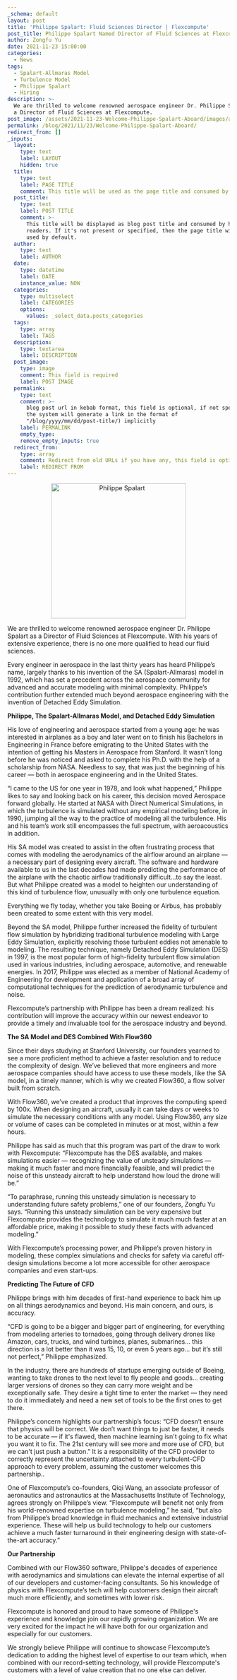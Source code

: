 ```yaml
---
_schema: default
layout: post
title: 'Philippe Spalart: Fluid Sciences Director | Flexcompute'
post_title: Philippe Spalart Named Director of Fluid Sciences at Flexcompute
author: Zongfu Yu
date: 2021-11-23 15:00:00
categories:
  - News
tags:
  - Spalart-Allmaras Model
  - Turbulence Model
  - Philippe Spalart
  - Hiring
description: >-
  We are thrilled to welcome renowned aerospace engineer Dr. Philippe Spalart as
  a Director of Fluid Sciences at Flexcompute.
post_image: /assets/2021-11-23-Welcome-Philippe-Spalart-Aboard/images/avatar.png
permalink: /blog/2021/11/23/Welcome-Philippe-Spalart-Aboard/
redirect_from: []
_inputs:
  layout:
    type: text
    label: LAYOUT
    hidden: true
  title:
    type: text
    label: PAGE TITLE
    comment: This title will be used as the page title and consumed by search engine
  post_title:
    type: text
    label: POST TITLE
    comment: >-
      This title will be displayed as blog post title and consumed by human
      readers. If it's not present or specified, then the page title will be
      used by default.
  author:
    type: text
    label: AUTHOR
  date:
    type: datetime
    label: DATE
    instance_value: NOW
  categories:
    type: multiselect
    label: CATEGORIES
    options:
      values: _select_data.posts_categories
  tags:
    type: array
    label: TAGS
  description:
    type: textarea
    label: DESCRIPTION
  post_image:
    type: image
    comment: This field is required
    label: POST IMAGE
  permalink:
    type: text
    comment: >-
      blog post url in kebab format, this field is optional, if not specified,
      the system will generate a link in the format of
      "/blog/yyyy/mm/dd/post-title/) implicitly
    label: PERMALINK
    empty_type:
    remove_empty_inputs: true
  redirect_from:
    type: array
    comment: Redirect from old URLs if you have any, this field is optional.
    label: REDIRECT FROM
---
```

<center><img width="306" title="Philippe Spalart" alt="Philippe Spalart" src="/assets/2021-11-23-Welcome-Philippe-Spalart-Aboard/images/avatar.png" /></center>

We are thrilled to welcome renowned aerospace engineer Dr. Philippe Spalart as a Director of Fluid Sciences at Flexcompute. With his years of extensive experience, there is no one more qualified to head our fluid sciences.

Every engineer in aerospace in the last thirty years has heard Philippe’s name, largely thanks to his invention of the SA (Spalart-Allmaras) model in 1992, which has set a precedent across the aerospace community for advanced and accurate modeling with minimal complexity. Philippe’s contribution further extended much beyond aerospace engineering with the invention of Detached Eddy Simulation.

**Philippe, The Spalart-Allmaras Model, and Detached Eddy Simulation**

His love of engineering and aerospace started from a young age: he was interested in airplanes as a boy and later went on to finish his Bachelors in Engineering in France before emigrating to the United States with the intention of getting his Masters in Aerospace from Stanford. It wasn’t long before he was noticed and asked to complete his Ph.D. with the help of a scholarship from NASA. Needless to say, that was just the beginning of his career — both in aerospace engineering and in the United States.

“I came to the US for one year in 1978, and look what happened,” Philippe likes to say and looking back on his career, this decision moved Aerospace forward globally. He started at NASA with Direct Numerical Simulations, in which the turbulence is simulated without any empirical modeling before, in 1990, jumping all the way to the practice of modeling all the turbulence. His and his team’s work still encompasses the full spectrum, with aeroacoustics in addition.

His SA model was created to assist in the often frustrating process that comes with modeling the aerodynamics of the airflow around an airplane — a necessary part of designing every aircraft. The software and hardware available to us in the last decades had made predicting the performance of the airplane with the chaotic airflow traditionally difficult…to say the least. But what Philippe created was a model to heighten our understanding of this kind of turbulence flow, unusually with only one turbulence equation.

Everything we fly today, whether you take Boeing or Airbus, has probably been created to some extent with this very model.

Beyond the SA model, Philippe further increased the fidelity of turbulent flow simulation by hybridizing traditional turbulence modeling with Large Eddy Simulation, explicitly resolving those turbulent eddies not amenable to modeling. The resulting technique, namely Detached Eddy Simulation (DES) in 1997, is the most popular form of high-fidelity turbulent flow simulation used in various industries, including aerospace, automotive, and renewable energies. In 2017, Philippe was elected as a member of National Academy of Engineering for development and application of a broad array of computational techniques for the prediction of aerodynamic turbulence and noise.

Flexcompute’s partnership with Philippe has been a dream realized: his contribution will improve the accuracy within our newest endeavor to provide a timely and invaluable tool for the aerospace industry and beyond.

**The SA Model and DES Combined With Flow360**

Since their days studying at Stanford University, our founders yearned to see a more proficient method to achieve a faster resolution and to reduce the complexity of design. We’ve believed that more engineers and more aerospace companies should have access to use these models, like the SA model, in a timely manner, which is why we created Flow360, a flow solver built from scratch.

With Flow360, we’ve created a product that improves the computing speed by 100x. When designing an aircraft, usually it can take days or weeks to simulate the necessary conditions with any model. Using Flow360, any size or volume of cases can be completed in minutes or at most, within a few hours.

Philippe has said as much that this program was part of the draw to work with Flexcompute: “Flexcompute has the DES available, and makes simulations easier — recognizing the value of unsteady simulations — making it much faster and more financially feasible, and will predict the noise of this unsteady aircraft to help understand how loud the drone will be.”

“To paraphrase, running this unsteady simulation is necessary to understanding future safety problems,” one of our founders, Zongfu Yu says. “Running this unsteady simulation can be very expensive but Flexcompute provides the technology to simulate it much much faster at an affordable price, making it possible to study these facts with advanced modeling.”

With Flexcompute’s processing power, and Philippe’s proven history in modeling, these complex simulations and checks for safety via careful off-design simulations become a lot more accessible for other aerospace companies and even start-ups.

**Predicting The Future of CFD**

Philippe brings with him decades of first-hand experience to back him up on all things aerodynamics and beyond. His main concern, and ours, is accuracy.

“CFD is going to be a bigger and bigger part of engineering, for everything from modeling arteries to tornadoes, going through delivery drones like Amazon, cars, trucks, and wind turbines, planes, submarines… this direction is a lot better than it was 15, 10, or even 5 years ago… but it’s still not perfect,” Philippe emphasized.

In the industry, there are hundreds of startups emerging outside of Boeing, wanting to take drones to the next level to fly people and goods… creating larger versions of drones so they can carry more weight and be exceptionally safe. They desire a tight time to enter the market — they need to do it immediately and need a new set of tools to be the first ones to get there.

Philippe’s concern highlights our partnership’s focus: “CFD doesn’t ensure that physics will be correct. We don’t want things to just be faster, it needs to be accurate — if it's flawed, then machine learning isn't going to fix what you want it to fix. The 21st century will see more and more use of CFD, but we can't just push a button.” It is a responsibility of the CFD provider to correctly represent the uncertainty attached to every turbulent-CFD approach to every problem, assuming the customer welcomes this partnership..

One of Flexcompute’s co-founders, Qiqi Wang, an associate professor of aeronautics and astronautics at the Massachusetts Institute of Technology, agrees strongly on Philippe’s view. “Flexcompute will benefit not only from his world-renowned expertise on turbulence modeling,” he said, “but also from Philippe’s broad knowledge in fluid mechanics and extensive industrial experience. These will help us build technology to help our customers achieve a much faster turnaround in their engineering design with state-of-the-art accuracy.”

**Our Partnership**

Combined with our Flow360 software, Philippe's decades of experience with aerodynamics and simulations can elevate the internal expertise of all of our developers and customer-facing consultants. So his knowledge of physics with Flexcompute’s tech will help customers design their aircraft much more efficiently, and sometimes with lower risk.

Flexcompute is honored and proud to have someone of Philippe's experience and knowledge join our rapidly growing organization. We are very excited for the impact he will have both for our organization and especially for our customers.

We strongly believe Philippe will continue to showcase Flexcompute’s dedication to adding the highest level of expertise to our team which, when combined with our record-setting technology, will provide Flexcompute's customers with a level of value creation that no one else can deliver.

